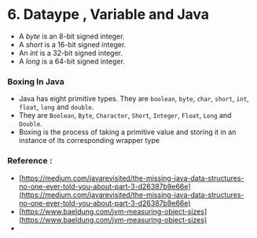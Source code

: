 # 6. Dataype , Variable and Java

* A _byte_ is an 8-bit signed integer.
* A _short_ is a 16-bit signed integer.
* An _int_ is a 32-bit signed integer.
* A _long_ is a 64-bit signed integer.

### Boxing In Java

* Java has eight primitive types. They are `boolean`, `byte`, `char`, `short`, `int`, `float`, `long` and `double`. 
* They are `Boolean`, `Byte`, `Character`, `Short`, `Integer`, `Float`, `Long` and `Double`.
* Boxing is the process of taking a primitive value and storing it in an instance of its corresponding wrapper type



### Reference  :  

*  [https://medium.com/javarevisited/the-missing-java-data-structures-no-one-ever-told-you-about-part-3-d26387b9e66e](https://medium.com/javarevisited/the-missing-java-data-structures-no-one-ever-told-you-about-part-3-d26387b9e66e)
* [https://www.baeldung.com/jvm-measuring-object-sizes](https://www.baeldung.com/jvm-measuring-object-sizes)
* 
